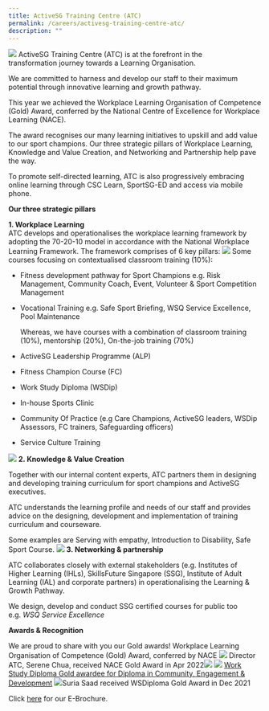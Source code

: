 ```yaml
---
title: ActiveSG Training Centre (ATC)
permalink: /careers/activesg-training-centre-atc/
description: ""
---
```

![](/images/About%20Us/ActiveSG%20Staff%20Development/WhatsApp%20Image%202022-05-25%20at%2031045%20PM%201.jpeg)
ActiveSG Training Centre (ATC) is at the forefront in the transformation&nbsp;journey towards a Learning Organisation.

We are committed to harness and develop our staff to their maximum potential through innovative learning and growth pathway.

This year we achieved the Workplace Learning Organisation of Competence (Gold) Award, conferred by the National Centre of Excellence for Workplace Learning (NACE).

The award recognises our many learning initiatives to upskill and add value to our sport champions. Our three strategic pillars of Workplace Learning, Knowledge and Value Creation, and Networking and Partnership help pave the way.

To promote self-directed learning, ATC is also progressively embracing online learning through CSC Learn, SportSG-ED and access via mobile phone.

**Our three strategic pillars**

**1\.  Workplace Learning**<br>
ATC develops and operationalises the workplace learning framework by adopting the 70-20-10 model in accordance with the National Workplace Learning Framework. The framework comprises of 6 key pillars:
![](/images/About%20Us/ActiveSG%20Staff%20Development/Strategic%20Pillar.png)
Some courses focusing on contextualised classroom training (10%):
    

*   Fitness development pathway for Sport Champions e.g. Risk Management, Community Coach,&nbsp;Event, Volunteer &amp; Sport Competition Management
*   Vocational Training e.g.&nbsp;Safe Sport Briefing, WSQ Service Excellence, Pool Maintenance
    
    Whereas, we have courses with a combination of classroom training (10%), mentorship (20%), On-the-job training (70%)
	<br>

*   ActiveSG Leadership Programme (ALP)
*   Fitness Champion Course (FC)
*   Work Study Diploma (WSDip)
*   In-house Sports Clinic
*   Community Of Practice (e.g Care Champions, ActiveSG leaders, WSDip Assessors, FC trainers, Safeguarding officers)
*   Service Culture Training

![](/images/About%20Us/ActiveSG%20Staff%20Development/Workplace%20learning.jpeg)
**2.&nbsp;Knowledge &amp; Value Creation**

Together with our internal content experts, ATC partners them in designing and developing training curriculum for sport champions and ActiveSG executives.

ATC understands the learning profile and needs of our staff and provides advice on the designing, development and implementation of training curriculum and courseware.

Some examples are Serving with empathy, Introduction to Disability, Safe Sport Course.
![](/images/About%20Us/ActiveSG%20Staff%20Development/knowledge%20and%20value%20creation.jpeg)
**3.&nbsp;Networking &amp; partnership**

ATC collaborates closely with external stakeholders (e.g. Institutes of Higher Learning (IHLs), SkillsFuture Singapore (SSG), Institute of Adult Learning (IAL) and corporate partners)&nbsp;in operationalising the Learning &amp; Growth Pathway.

We design, develop and conduct SSG certified courses for public too e.g.&nbsp;_WSQ Service Excellence_

**Awards &amp; Recognition**

We are proud to share with you our Gold awards!
Workplace Learning Organisation of Competence (Gold) Award, conferred by NACE
![](/images/About%20Us/ActiveSG%20Staff%20Development/Serene%20Chua.jpeg)
Director ATC, Serene Chua, received NACE Gold Award in Apr 2022![](/images/About%20Us/ActiveSG%20Staff%20Development/Diploma.jpeg)
![](/images/About%20Us/ActiveSG%20Staff%20Development/Diploma%20Gold.png)
<u>Work Study Diploma Gold awardee for Diploma in Community, Engagement &amp; Development</u>
	![](/images/About%20Us/ActiveSG%20Staff%20Development/Suria%20Saad.jpeg)Suria Saad received WSDiploma Gold Award in Dec 2021

Click&nbsp;[here](https://www.sportsingapore.gov.sg/-/media/SSC/Corporate/Files/ActiveSG-E-Brochure/ATC-e-brochure.ashx?la=en&amp;hash=4871800D903BA8A60B043D35DF981AA26AF0B070)&nbsp;for our E-Brochure.